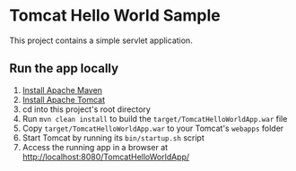# Tomcat Hello World Sample

This project contains a simple servlet application.

## Run the app locally

1. [Install Apache Maven][]
1. [Install Apache Tomcat][]
1. cd into this project's root directory
1. Run `mvn clean install` to build the `target/TomcatHelloWorldApp.war` file
1. Copy `target/TomcatHelloWorldApp.war` to your Tomcat's `webapps` folder
1. Start Tomcat by running its `bin/startup.sh` script
1. Access the running app in a browser at <http://localhost:8080/TomcatHelloWorldApp/>
 
[Install Apache Maven]: http://maven.apache.org/
[Install Apache Tomcat]: http://tomcat.apache.org/
